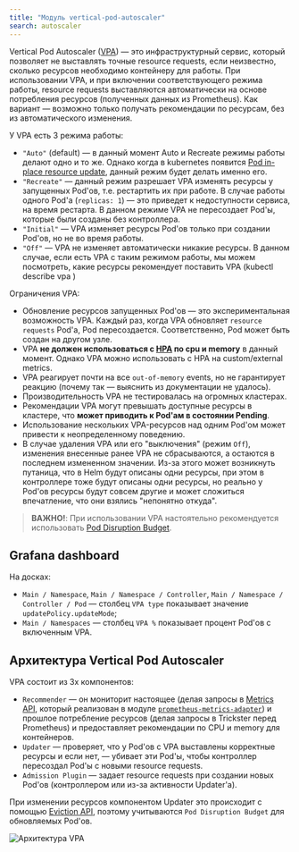 ```yaml
---
title: "Модуль vertical-pod-autoscaler"
search: autoscaler
---
```


Vertical Pod Autoscaler ([VPA](https://github.com/kubernetes/autoscaler/tree/master/vertical-pod-autoscaler)) — это инфраструктурный сервис, который позволяет не выставлять точные resource requests, если неизвестно, сколько ресурсов необходимо контейнеру для работы. При использовании VPA, и при включении соответствующего режима работы, resource requests выставляются автоматически на основе потребления ресурсов (полученных данных из Prometheus).
Как вариант — возможно только получать рекомендации по ресурсам, без из автоматического изменения.

У VPA есть 3 режима работы:
- `"Auto"` (default) — в данный момент Auto и Recreate режимы работы делают одно и то же. Однако когда в kubernetes появится [Pod in-place resource update](https://github.com/kubernetes/design-proposals-archive/blob/main/autoscaling/vertical-pod-autoscaler.md#in-place-updates), данный режим будет делать именно его.
- `"Recreate"` — данный режим разрешает VPA изменять ресурсы у запущенных Pod'ов, т.е. рестартить их при работе. В случае работы одного Pod'а (`replicas: 1`) — это приведет к недоступности сервиса, на время рестарта. В данном режиме VPA не пересоздает Pod'ы, которые были созданы без контроллера.
- `"Initial"` — VPA изменяет ресурсы Pod'ов только при создании Pod'ов, но не во время работы.
- `"Off"` — VPA не изменяет автоматически никакие ресурсы. В данном случае, если есть VPA c таким режимом работы, мы можем посмотреть, какие ресурсы рекомендует поставить VPA (kubectl describe vpa <vpa-name>)

Ограничения VPA:
- Обновление ресурсов запущенных Pod'ов — это экспериментальная возможность VPA. Каждый раз, когда VPA обновляет `resource requests` Pod'а, Pod пересоздается. Соответственно, Pod может быть создан на другом узле.
- VPA **не должен использоваться с [HPA](https://kubernetes.io/docs/tasks/run-application/horizontal-pod-autoscale/) по cpu и memory** в данный момент. Однако VPA можно использовать с HPA на custom/external metrics.
- VPA реагирует почти на все `out-of-memory` events, но не гарантирует реакцию (почему так — выяснить из документации не удалось).
- Производительность VPA не тестировалась на огромных кластерах.
- Рекомендации VPA могут превышать доступные ресурсы в кластере, что **может приводить к Pod'ам в состоянии Pending**.
- Использование нескольких VPA-ресурсов над одним Pod'ом может привести к неопределенному поведению.
- В случае удаления VPA или его "выключения" (режим `Off`), изменения внесенные ранее VPA не сбрасываются, а остаются в последнем измененном значении. Из-за этого может возникнуть путаница, что в Helm будут описаны одни ресурсы, при этом в контроллере тоже будут описаны одни ресурсы, но реально у Pod'ов ресурсы будут совсем другие и может сложиться впечатление, что они взялись "непонятно откуда".

> **ВАЖНО!**: При использовании VPA настоятельно рекомендуется использовать [Pod Disruption Budget](https://kubernetes.io/docs/tasks/run-application/configure-pdb/).

## Grafana dashboard

На досках:
- `Main / Namespace`, `Main / Namespace / Controller`, `Main / Namespace / Controller / Pod` — столбец `VPA type` показывает значение `updatePolicy.updateMode`;
- `Main / Namespaces` — столбец `VPA %` показывает процент Pod'ов с включенным VPA.

## Архитектура Vertical Pod Autoscaler

VPA состоит из 3х компонентов:
- `Recommender` — он мониторит настоящее (делая запросы в [Metrics API](https://github.com/kubernetes/design-proposals-archive/blob/main/instrumentation/resource-metrics-api.md), который реализован в модуле [`prometheus-metrics-adapter`](../../modules/301-prometheus-metrics-adapter/)) и прошлое потребление ресурсов (делая запросы в Trickster перед Prometheus) и предоставляет рекомендации по CPU и memory для контейнеров.
- `Updater` — проверяет, что у Pod'ов с VPA выставлены корректные ресурсы и если нет, — убивает эти Pod'ы, чтобы контроллер пересоздал Pod'ы с новыми resource requests.
- `Admission Plugin` — задает resource requests при создании новых Pod'ов (контроллером или из-за активности Updater'а).

При изменении ресурсов компонентом Updater это происходит с помощью [Eviction API](https://kubernetes.io/docs/tasks/administer-cluster/safely-drain-node/#the-eviction-api), поэтому учитываются `Pod Disruption Budget` для обновляемых Pod'ов.

![Архитектура VPA](https://raw.githubusercontent.com/kubernetes/design-proposals-archive/acc25e14ca83dfda4f66d8cb1f1b491f26e78ffe/autoscaling/images/vpa-architecture.png)
